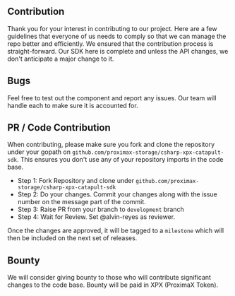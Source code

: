 ## Contribution
Thank you for your interest in contributing to our project. Here are a few guidelines that everyone of us needs to comply so that we can manage the repo better and efficiently.
We ensured that the contribution process is straight-forward. Our SDK here is complete and unless the API changes, we don't anticipate a major change to it.

## Bugs
Feel free to test out the component and report any issues. Our team will handle each to make sure it is accounted for.

## PR / Code Contribution
When contributing, please make sure you fork and clone the repository under your gopath on
`github.com/proximax-storage/csharp-xpx-catapult-sdk`. This ensures you don't use any of your repository imports in the code base.

+ Step 1: Fork Repository and clone under `github.com/proximax-storage/csharp-xpx-catapult-sdk`
+ Step 2: Do your changes. Commit your changes along with the issue number on the message part of the commit.
+ Step 3: Raise PR from your branch to `development` branch
+ Step 4: Wait for Review. Set @alvin-reyes as reviewer.

Once the changes are approved, it will be tagged to a `milestone` which will then be included on the next set of releases.

## Bounty
We will consider giving bounty to those who will contribute significant changes to the code base. Bounty will be paid in XPX (ProximaX Token).